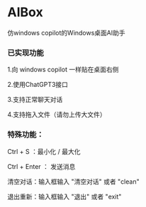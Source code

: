 # AIBox
仿windows copilot的Windows桌面AI助手

### 已实现功能

1.向 windows copilot 一样贴在桌面右侧

2.使用ChatGPT3接口

3.支持正常聊天对话

4.支持拖入文件（请勿上传大文件）

### 特殊功能：

Ctrl + S ：最小化 / 最大化

Ctrl + Enter ： 发送消息

清空对话：输入框输入 "清空对话" 或者 "clean"

退出重新：输入框输入 "退出" 或者 "exit"